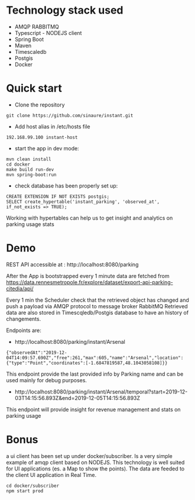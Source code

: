 # Technology stack used

* AMQP RABBITMQ
* Typescript - NODEJS client
* Spring Boot
* Maven
* Timescaledb
* Postgis
* Docker

# Quick start

* Clone the repository

```
git clone https://github.com/sinaure/instant.git
```

* Add host alias in /etc/hosts file

```
192.168.99.100 instant-host
```

* start the app in dev mode:

```
mvn clean install
cd docker 
make build run-dev
mvn spring-boot:run 
```

* check database has been properly set up:

```
CREATE EXTENSION IF NOT EXISTS postgis;
SELECT create_hypertable('instant_parking', 'observed_at', if_not_exists => TRUE);
```
Working with hypertables can help us to get insight and analytics on parking usage stats




# Demo

REST API accessible at : http://localhost:8080/parking

After the App is bootstrapped every 1 minute data are fetched from  
https://data.rennesmetropole.fr/explore/dataset/export-api-parking-citedia/api/

Every 1 min the Scheduler check that the retrieved object has changed and push a payload via AMQP protocol to message broker RabbitMQ
Retrieved data are also stored in Timescqledb/Postgis database to have an history of changements. 

Endpoints are:

* http://localhost:8080/parking/instant/Arsenal 

```
{"observedAt":"2019-12-04T14:09:57.690Z","free":261,"max":605,"name":"Arsenal","location":{"type":"Point","coordinates":[-1.6847819587,48.1043058108]}}
```

This endpoint provide the last provided info by Parking name and can be used mainly for debug purposes.

* http://localhost:8080/parking/instant/Arsenal/temporal?start=2019-12-03T14:15:56.893Z&end=2019-12-05T14:15:56.893Z 



This endpoint will provide insight for revenue management and stats on parking usage 


# Bonus

a ui client has been set up under docker/subscriber. Is a very simple example of amqp client based on NODEJS. This technology is well suited for UI applications (es. a Map to show the points).
The data are feeded to the client UI application in Real Time. 

```
cd docker/subscriber
npm start prod
```


